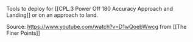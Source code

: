 Tools to deploy for [[CPL.3 Power Off 180 Accuracy Approach and Landing]] or on an approach to land.

Source: https://www.youtube.com/watch?v=D1wQoebWwcg from [[The Finer Points]]